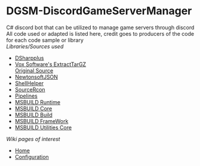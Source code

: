 # DGSM-DiscordGameServerManager
C# discord bot that can be utilized to manage game servers through discord<br />
All code used or adapted is listed here, credit goes to producers of the code for each code sample or library<br />
<em>Libraries/Sources used</em>
<ul>
  <li>
	  <a href="https://github.com/DSharpPlus/DSharpPlus">DSharpplus</a>
  </li>
	<li>
		<a href="https://gist.github.com/voxsoftware/590c3c87d5e337106f0bdb80536c0c0c">Vox Software's ExtractTarGZ</a><br />
		<a href="https://gist.github.com/ForeverZer0/a2cd292bd2f3b5e114956c00bb6e872b">Original Source</a>
	</li>
  <li>
	  <a href="https://www.newtonsoft.com/json">NewtonsoftJSON</a>
  </li>
	<li>
		<a href="https://loune.net/2017/06/running-shell-bash-commands-in-net-core/">ShellHelper</a>
	</li>
  <li>
	  <a href="https://github.com/aiusepsi/SourceRcon">SourceRcon</a>
  </li>
	<li>
		<a href="https://www.nuget.org/packages/System.IO.Pipelines/">Pipelines</a>
	</li>
  <li>
	  <a href="https://www.nuget.org/packages/Microsoft.Build.Runtime/">MSBUILD Runtime</a>
  </li>
	<li>
	  <a href="https://www.nuget.org/packages/Microsoft.Build.Tasks.Core/">MSBUILD Core</a>
		  </li>
		  <li>
		  <a href="https://www.nuget.org/packages/Microsoft.Build/">MSBUILD Build</a>
		  </li>
		  <li>
		  <a href="https://www.nuget.org/packages/Microsoft.Build.Framework/">MSBUILD FrameWork</a>
		  </li>
		  <li>
		  <a href="https://www.nuget.org/packages/Microsoft.Build.Utilities.Core/">MSBUILD Utilities Core</a>
		  </li>
  </ul>
  <em>Wiki pages of interest</em>
  <ul>
	<li>
		<a href="https://github.com/Supershade2/DGSM-DiscordGameServerManager/wiki">Home</a>
	</li>
	<li>
	<a href="https://github.com/Supershade2/DGSM-DiscordGameServerManager/wiki/Configuration-overview:-Config.json">Configuration</a>
	</li>
</ul>

